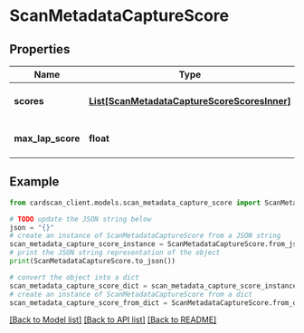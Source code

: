 # ScanMetadataCaptureScore


## Properties

Name | Type | Description | Notes
------------ | ------------- | ------------- | -------------
**scores** | [**List[ScanMetadataCaptureScoreScoresInner]**](ScanMetadataCaptureScoreScoresInner.md) | List of capture scores | [optional] 
**max_lap_score** | **float** | Maximum Laplacian score | [optional] 

## Example

```python
from cardscan_client.models.scan_metadata_capture_score import ScanMetadataCaptureScore

# TODO update the JSON string below
json = "{}"
# create an instance of ScanMetadataCaptureScore from a JSON string
scan_metadata_capture_score_instance = ScanMetadataCaptureScore.from_json(json)
# print the JSON string representation of the object
print(ScanMetadataCaptureScore.to_json())

# convert the object into a dict
scan_metadata_capture_score_dict = scan_metadata_capture_score_instance.to_dict()
# create an instance of ScanMetadataCaptureScore from a dict
scan_metadata_capture_score_from_dict = ScanMetadataCaptureScore.from_dict(scan_metadata_capture_score_dict)
```
[[Back to Model list]](../README.md#documentation-for-models) [[Back to API list]](../README.md#documentation-for-api-endpoints) [[Back to README]](../README.md)


